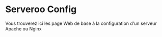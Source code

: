 # Serveroo Config

Vous trouverez ici les page Web de base à la configuration d'un serveur Apache ou Nginx
